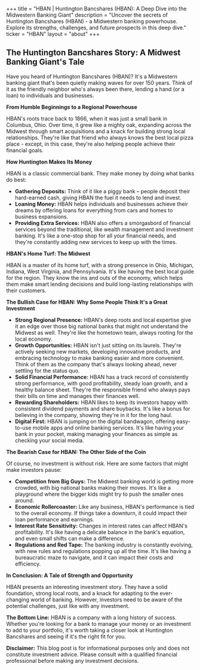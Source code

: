 +++
title = "HBAN |  Huntington Bancshares (HBAN): A Deep Dive into the Midwestern Banking Giant"
description = "Uncover the secrets of Huntington Bancshares (HBAN) - a Midwestern banking powerhouse. Explore its strengths, challenges, and future prospects in this deep dive."
ticker = "HBAN"
layout = "about"
+++

        


## The Huntington Bancshares Story: A Midwest Banking Giant's Tale 

Have you heard of Huntington Bancshares (HBAN)?  It's a Midwestern banking giant that's been quietly making waves for over 150 years. Think of it as the friendly neighbor who's always been there, lending a hand (or a loan) to individuals and businesses. 

**From Humble Beginnings to a Regional Powerhouse**

HBAN's roots trace back to 1866, when it was just a small bank in Columbus, Ohio. Over time, it grew like a mighty oak, expanding across the Midwest through smart acquisitions and a knack for building strong local relationships. They're like that friend who always knows the best local pizza place - except, in this case, they're also helping people achieve their financial goals.

**How Huntington Makes Its Money**

HBAN is a classic commercial bank.  They make money by doing what banks do best:

* **Gathering Deposits:** Think of it like a piggy bank – people deposit their hard-earned cash, giving HBAN the fuel it needs to lend and invest.
* **Loaning Money:**  HBAN helps individuals and businesses achieve their dreams by offering loans for everything from cars and homes to business expansions.
* **Providing Extra Services:**  HBAN also offers a smorgasbord of financial services beyond the traditional, like wealth management and investment banking. It's like a one-stop shop for all your financial needs, and they're constantly adding new services to keep up with the times.

**HBAN's Home Turf: The Midwest**

HBAN is a master of its home turf, with a strong presence in Ohio, Michigan, Indiana, West Virginia, and Pennsylvania. It's like having the best local guide for the region.  They know the ins and outs of the economy, which helps them make smart lending decisions and build long-lasting relationships with their customers.

**The Bullish Case for HBAN: Why Some People Think It's a Great Investment**

* **Strong Regional Presence:** HBAN's deep roots and local expertise give it an edge over those big national banks that might not understand the Midwest as well. They're like the hometown team, always rooting for the local economy.
* **Growth Opportunities:** HBAN isn't just sitting on its laurels. They're actively seeking new markets, developing innovative products, and embracing technology to make banking easier and more convenient.  Think of them as the company that's always looking ahead, never settling for the status quo.
* **Solid Financial Performance:** HBAN has a track record of consistently strong performance, with good profitability, steady loan growth, and a healthy balance sheet. They're the responsible friend who always pays their bills on time and manages their finances well.
* **Rewarding Shareholders:**  HBAN likes to keep its investors happy with consistent dividend payments and share buybacks. It's like a bonus for believing in the company, showing they're in it for the long haul.
* **Digital First:** HBAN is jumping on the digital bandwagon, offering easy-to-use mobile apps and online banking services.  It's like having your bank in your pocket, making managing your finances as simple as checking your social media.

**The Bearish Case for HBAN: The Other Side of the Coin**

Of course, no investment is without risk. Here are some factors that might make investors pause:

* **Competition from Big Guys:**  The Midwest banking world is getting more crowded, with big national banks making their moves. It's like a playground where the bigger kids might try to push the smaller ones around.
* **Economic Rollercoaster:**  Like any business, HBAN's performance is tied to the overall economy. If things take a downturn, it could impact their loan performance and earnings.
* **Interest Rate Sensitivity:**  Changes in interest rates can affect HBAN's profitability. It's like having a delicate balance in the bank's equation, and even small shifts can make a difference.
* **Regulations and Red Tape:** The banking industry is constantly evolving, with new rules and regulations popping up all the time. It's like having a bureaucratic maze to navigate, and it can impact their costs and efficiency.

**In Conclusion: A Tale of Strength and Opportunity**

HBAN presents an interesting investment story.  They have a solid foundation, strong local roots, and a knack for adapting to the ever-changing world of banking. However, investors need to be aware of the potential challenges, just like with any investment.

**The Bottom Line:**  HBAN is a company with a long history of success. Whether you're looking for a bank to manage your money or an investment to add to your portfolio, it's worth taking a closer look at Huntington Bancshares and seeing if it's the right fit for you.

**Disclaimer:** This blog post is for informational purposes only and does not constitute investment advice. Please consult with a qualified financial professional before making any investment decisions.  

        